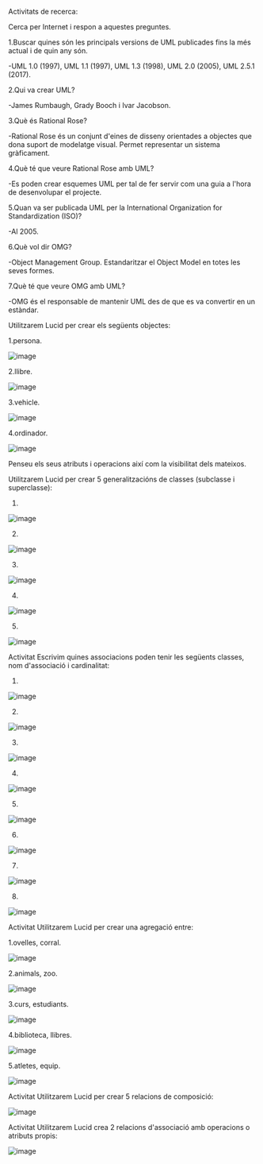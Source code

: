 Activitats de recerca:

Cerca per Internet i respon a aquestes preguntes.

1.Buscar quines són les principals versions de UML publicades fins la més actual i de quin any són.

-UML 1.0 (1997), UML 1.1 (1997), UML 1.3 (1998), UML 2.0 (2005), UML 2.5.1 (2017).

2.Qui va crear UML?

-James Rumbaugh, Grady Booch i Ivar Jacobson.

3.Què és Rational Rose?

-Rational Rose és un conjunt d'eines de disseny orientades a objectes que dona suport de modelatge visual. Permet representar un sistema gràficament.

4.Què té que veure Rational Rose amb UML?

-Es poden crear esquemes UML per tal de fer servir com una guia a l'hora de desenvolupar el projecte.

5.Quan va ser publicada UML per la International Organization for Standardization (ISO)?

-Al 2005.

6.Què vol dir OMG?

-Object Management Group. Estandaritzar el Object Model en totes les seves formes.

7.Què té que veure OMG amb UML?

-OMG és el responsable de mantenir UML des de que es va convertir en un estàndar.


Utilitzarem Lucid per crear els següents objectes:

1.persona.

![image](https://user-images.githubusercontent.com/113586080/222089225-5fff89f0-a18e-4336-ab9f-ed8b4c4d216b.png)

2.llibre.

![image](https://user-images.githubusercontent.com/113586080/222082180-b6b7751b-466a-4b6c-a88f-13894f6a6cb1.png)

3.vehicle.

![image](https://user-images.githubusercontent.com/113586080/222088633-0c161db4-a2d4-4379-ab0b-4534c9804a76.png)

4.ordinador.

![image](https://user-images.githubusercontent.com/113586080/222082302-8711da13-b9fb-4ce6-a0f8-6f2bd0e4d876.png)

Penseu els seus atributs i operacions així com la visibilitat dels mateixos.

Utilitzarem Lucid per crear 5 generalitzacións de classes (subclasse i superclasse):

1.

![image](https://user-images.githubusercontent.com/113586080/222087837-f427bbfe-8746-435a-9076-987cfdff4cb6.png)

2.

![image](https://user-images.githubusercontent.com/113586080/222088401-52809af6-6acc-4cb5-af76-10e7f58933bb.png)

3.

![image](https://user-images.githubusercontent.com/113586080/222088728-c03bf65d-ff5e-40da-91a3-a3b51de391e0.png)

4.

![image](https://user-images.githubusercontent.com/113586080/222089034-752e5a8a-0a72-45e5-ab0e-2edf00d3ba91.png)

5.

![image](https://user-images.githubusercontent.com/113586080/222089538-9d6241a9-14d3-45b6-a2d3-4ad1374e8bfe.png)

Activitat
Escrivim quines associacions poden tenir les següents classes, nom d'associació i cardinalitat:

1.

![image](https://user-images.githubusercontent.com/113586080/225237099-5e609a41-e71a-49a7-a90a-3c651111875d.png)

2.

![image](https://user-images.githubusercontent.com/113586080/225237158-1a6ccf8c-221f-4a16-9533-3238cef52185.png)

3.

![image](https://user-images.githubusercontent.com/113586080/225237203-b27731fe-e969-4012-b3f2-ae2c073358c9.png)

4.

![image](https://user-images.githubusercontent.com/113586080/225237249-50b0d79d-59c5-4084-b3a2-157ffb518832.png)

5.

![image](https://user-images.githubusercontent.com/113586080/225237297-c4df2146-0904-4fef-9b6b-d35a41b55646.png)

6.

![image](https://user-images.githubusercontent.com/113586080/225237325-7ef85307-d253-4607-bc62-2b56b69f4aaf.png)

7.

![image](https://user-images.githubusercontent.com/113586080/225237351-4c3d1979-0dcf-4fbe-9f83-f8e3c6c6b1a0.png)

8.

![image](https://user-images.githubusercontent.com/113586080/225237403-a0ac54d3-fce3-4a0a-9c5e-be1d3ce2185d.png)

Activitat
Utilitzarem Lucid per crear una agregació entre:

1.ovelles, corral.

![image](https://user-images.githubusercontent.com/113586080/225243485-7326fcb4-bad1-4b6d-866b-45afb03f90f9.png)

2.animals, zoo.

![image](https://user-images.githubusercontent.com/113586080/225243521-66eab4ec-0049-45b6-b7f3-dbe9aa767789.png)

3.curs, estudiants.

![image](https://user-images.githubusercontent.com/113586080/225243591-cbc8e51d-a7d4-445f-93ee-00fb7ac25187.png)

4.biblioteca, llibres.

![image](https://user-images.githubusercontent.com/113586080/225243642-0a66d486-172c-4829-92a3-c30d320318f2.png)

5.atletes, equip.

![image](https://user-images.githubusercontent.com/113586080/225243677-5c79f217-259c-47fe-bf6d-3f509df1d9f7.png)

Activitat
Utilitzarem Lucid per crear 5 relacions de composició:

![image](https://user-images.githubusercontent.com/113586080/225248859-3ac12f63-9cc7-4c46-ab73-b9c45db4f41c.png)

Activitat
Utilitzarem Lucid crea 2 relacions d'associació amb operacions o atributs propis:

![image](https://user-images.githubusercontent.com/113586080/225252062-13d4ddb5-d2b6-4162-b9ae-bb09521f07c9.png)
